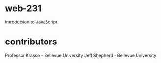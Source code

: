 # web-231
Introduction to JavaScript
# contributors
Professor Krasso - Bellevue University
Jeff Shepherd - Bellevue University

